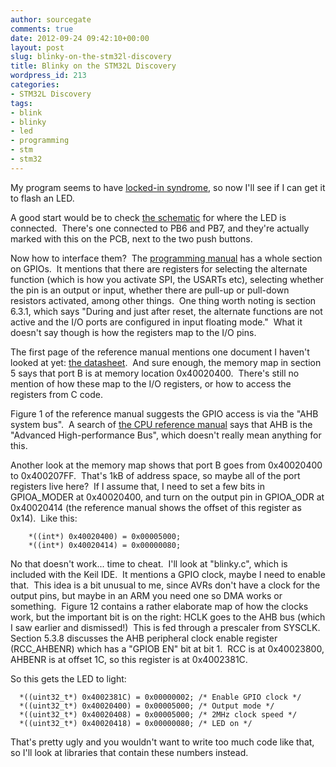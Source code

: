 ```yaml
---
author: sourcegate
comments: true
date: 2012-09-24 09:42:10+00:00
layout: post
slug: blinky-on-the-stm32l-discovery
title: Blinky on the STM32L Discovery
wordpress_id: 213
categories:
- STM32L Discovery
tags:
- blink
- blinky
- led
- programming
- stm
- stm32
---
```


My program seems to have [locked-in syndrome](http://en.wikipedia.org/wiki/Locked-in_syndrome), so now I'll see if I can get it to flash an LED.

A good start would be to check [the schematic](http://www.st.com/internet/com/TECHNICAL_RESOURCES/TECHNICAL_DIAGRAM/SCHEMATICPACK/stm32l-discovery_sch.zip) for where the LED is connected.  There's one connected to PB6 and PB7, and they're actually marked with this on the PCB, next to the two push buttons.

Now how to interface them?  The [programming manual](http://www.st.com/internet/com/TECHNICAL_RESOURCES/TECHNICAL_LITERATURE/PROGRAMMING_MANUAL/CD00242299.pdf) has a whole section on GPIOs.  It mentions that there are registers for selecting the alternate function (which is how you activate SPI, the USARTs etc), selecting whether the pin is an output or input, whether there are pull-up or pull-down resistors activated, among other things.  One thing worth noting is section 6.3.1, which says "During and just after reset, the alternate functions are not active and the I/O ports are configured in input floating mode."  What it doesn't say though is how the registers map to the I/O pins.

The first page of the reference manual mentions one document I haven't looked at yet: [the datasheet](http://www.st.com/internet/com/TECHNICAL_RESOURCES/TECHNICAL_LITERATURE/DATASHEET/CD00277537.pdf).  And sure enough, the memory map in section 5 says that port B is at memory location 0x40020400.  There's still no mention of how these map to the I/O registers, or how to access the registers from C code.

Figure 1 of the reference manual suggests the GPIO access is via the "AHB system bus".  A search of [the CPU reference manual](http://infocenter.arm.com/help/topic/com.arm.doc.ddi0337g/DDI0337G_cortex_m3_r2p0_trm.pdf) says that AHB is the "Advanced High-performance Bus", which doesn't really mean anything for this.

Another look at the memory map shows that port B goes from 0x40020400 to 0x400207FF.  That's 1kB of address space, so maybe all of the port registers live here?  If I assume that, I need to set a few bits in GPIOA_MODER at 0x40020400, and turn on the output pin in GPIOA_ODR at 0x40020414 (the reference manual shows the offset of this register as 0x14).  Like this:

    
        *((int*) 0x40020400) = 0x00005000;
        *((int*) 0x40020414) = 0x00000080;


No that doesn't work... time to cheat.  I'll look at "blinky.c", which is included with the Keil IDE.  It mentions a GPIO clock, maybe I need to enable that.  This idea is a bit unusual to me, since AVRs don't have a clock for the output pins, but maybe in an ARM you need one so DMA works or something.  Figure 12 contains a rather elaborate map of how the clocks work, but the important bit is on the right: HCLK goes to the AHB bus (which I saw earlier and dismissed!)  This is fed through a prescaler from SYSCLK.  Section 5.3.8 discusses the AHB peripheral clock enable register (RCC_AHBENR) which has a "GPIOB EN" bit at bit 1.  RCC is at 0x40023800, AHBENR is at offset 1C, so this register is at 0x4002381C.

So this gets the LED to light:

    
      *((uint32_t*) 0x4002381C) = 0x00000002; /* Enable GPIO clock */
      *((uint32_t*) 0x40020400) = 0x00005000; /* Output mode */
      *((uint32_t*) 0x40020408) = 0x00005000; /* 2MHz clock speed */
      *((uint32_t*) 0x40020418) = 0x00000080; /* LED on */


That's pretty ugly and you wouldn't want to write too much code like that, so I'll look at libraries that contain these numbers instead.
